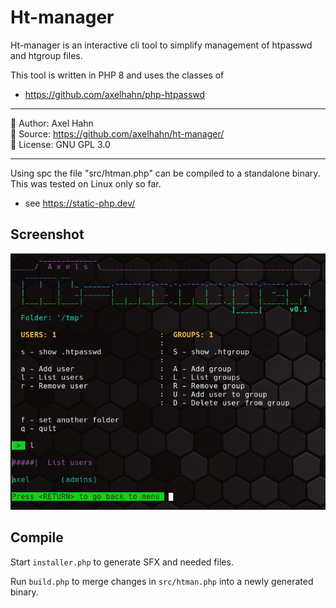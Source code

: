 # Ht-manager

Ht-manager is an interactive cli tool to simplify management of htpasswd and htgroup files.

This tool is written in PHP 8 and uses the classes of

* <https://github.com/axelhahn/php-htpasswd>

---

👤 Author: Axel Hahn \
🧾 Source: https://github.com/axelhahn/ht-manager/ \
📜 License: GNU GPL 3.0

---

Using spc the file "src/htman.php" can be compiled to a standalone binary. This was tested on Linux only so far.

* see <https://static-php.dev/>

## Screenshot

![Screenshot](screenshot-01.png)

## Compile

Start `installer.php` to generate SFX and needed files.

Run `build.php` to merge changes in `src/htman.php` into a newly generated binary.
